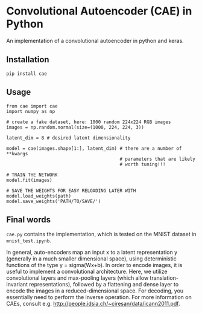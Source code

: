 # Convolutional Autoencoder (CAE) in Python

An implementation of a convolutional autoencoder in python and keras.

## Installation

`pip install cae`

## Usage

```
from cae import cae
import numpy as np

# create a fake dataset, here: 1000 random 224x224 RGB images
images = np.random.normal(size=(1000, 224, 224, 3))

latent_dim = 8 # desired latent dimensionality

model = cae(images.shape[1:], latent_dim) # there are a number of **kwargs
                                          # parameters that are likely
                                          # worth tuning!!!

# TRAIN THE NETWORK
model.fit(images)

# SAVE THE WEIGHTS FOR EASY RELOADING LATER WITH model.load_weights(path)
model.save_weights('PATH/TO/SAVE/')
```

## Final words

`cae.py` contains the implementation, which is tested on the MNIST dataset in `mnist_test.ipynb`.

In general, auto-encoders map an input x to a latent representation y (generally in a much smaller dimensional space), using deterministic functions of the type y = sigma(Wx+b). In order to encode images, it is useful to implement a convolutional architecture. Here, we utilize convolutional layers and max-pooling layers (which allow translation-invariant representations), followed by a flattening and dense layer to encode the images in a reduced-dimensional space. For decoding, you essentially need to perform the inverse operation. For more information on CAEs, consult e.g. http://people.idsia.ch/~ciresan/data/icann2011.pdf.
